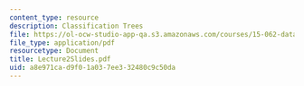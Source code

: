 ```yaml
---
content_type: resource
description: Classification Trees
file: https://ol-ocw-studio-app-qa.s3.amazonaws.com/courses/15-062-data-mining-spring-2003/a8e971cad9f01a037ee332480c9c50da_Lecture2Slides.pdf
file_type: application/pdf
resourcetype: Document
title: Lecture2Slides.pdf
uid: a8e971ca-d9f0-1a03-7ee3-32480c9c50da
---
```

